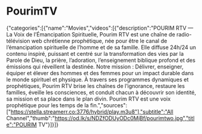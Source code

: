 # PourimTV
{"categories":[{"name":"Movies","videos":[{"description":"POURIM RTV — La Voix de l’Émancipation Spirituelle, Pourim RTV est une chaîne de radio-télévision web chrétienne prophétique, née pour être le canal de l’émancipation spirituelle de l’homme et de sa famille. Elle diffuse 24h/24 un contenu inspiré, puissant et centré sur la transformation des vies par la Parole de Dieu, la prière, l’adoration, l’enseignement biblique profond et des émissions qui réveillent la destinée. Notre mission : Délivrer, enseigner, équiper et élever des hommes et des femmes pour un impact durable dans le monde spirituel et physique. À travers ses programmes dynamiques et prophétiques, Pourim RTV brise les chaînes de l’ignorance, restaure les familles, éveille les consciences, et conduit chacun à découvrir son identité, sa mission et sa place dans le plan divin. Pourim RTV est une voix prophétique pour les temps de la fin.","sources":["https://stella.streamerr.co:3776/hybrid/play.m3u8"],"subtitle":"All Channel","thumb":"https://od.lk/s/NDZfODUyODc0MjBf/pourimtwo.jpg","title":"POURIM TV"}]}]}
